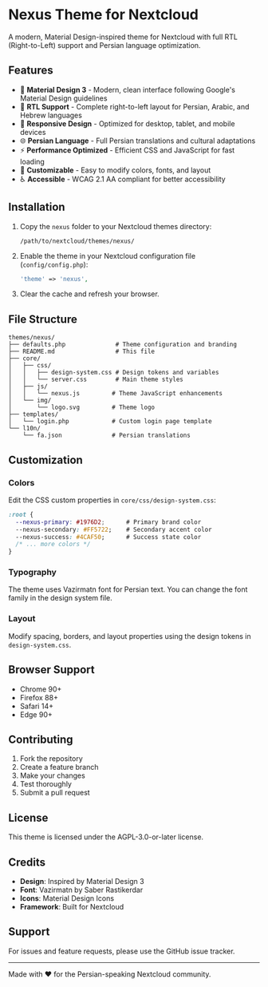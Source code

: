 # Nexus Theme for Nextcloud

A modern, Material Design-inspired theme for Nextcloud with full RTL (Right-to-Left) support and Persian language optimization.

## Features

- 🎨 **Material Design 3** - Modern, clean interface following Google's Material Design guidelines
- 🔄 **RTL Support** - Complete right-to-left layout for Persian, Arabic, and Hebrew languages
- 📱 **Responsive Design** - Optimized for desktop, tablet, and mobile devices
- 🌐 **Persian Language** - Full Persian translations and cultural adaptations
- ⚡ **Performance Optimized** - Efficient CSS and JavaScript for fast loading
- 🔧 **Customizable** - Easy to modify colors, fonts, and layout
- ♿ **Accessible** - WCAG 2.1 AA compliant for better accessibility

## Installation

1. Copy the `nexus` folder to your Nextcloud themes directory:
   ```
   /path/to/nextcloud/themes/nexus/
   ```

2. Enable the theme in your Nextcloud configuration file (`config/config.php`):
   ```php
   'theme' => 'nexus',
   ```

3. Clear the cache and refresh your browser.

## File Structure

```
themes/nexus/
├── defaults.php              # Theme configuration and branding
├── README.md                 # This file
├── core/
│   ├── css/
│   │   ├── design-system.css # Design tokens and variables
│   │   └── server.css        # Main theme styles
│   ├── js/
│   │   └── nexus.js         # Theme JavaScript enhancements
│   └── img/
│       └── logo.svg         # Theme logo
├── templates/
│   └── login.php            # Custom login page template
└── l10n/
    └── fa.json              # Persian translations
```

## Customization

### Colors
Edit the CSS custom properties in `core/css/design-system.css`:
```css
:root {
  --nexus-primary: #1976D2;      # Primary brand color
  --nexus-secondary: #FF5722;    # Secondary accent color
  --nexus-success: #4CAF50;      # Success state color
  /* ... more colors */
}
```

### Typography
The theme uses Vazirmatn font for Persian text. You can change the font family in the design system file.

### Layout
Modify spacing, borders, and layout properties using the design tokens in `design-system.css`.

## Browser Support

- Chrome 90+
- Firefox 88+
- Safari 14+
- Edge 90+

## Contributing

1. Fork the repository
2. Create a feature branch
3. Make your changes
4. Test thoroughly
5. Submit a pull request

## License

This theme is licensed under the AGPL-3.0-or-later license.

## Credits

- **Design**: Inspired by Material Design 3
- **Font**: Vazirmatn by Saber Rastikerdar
- **Icons**: Material Design Icons
- **Framework**: Built for Nextcloud

## Support

For issues and feature requests, please use the GitHub issue tracker.

---

Made with ❤️ for the Persian-speaking Nextcloud community.
